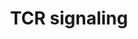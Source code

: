 ---
annotations:
- id: PW:0000821
  parent: signaling pathway
  type: Pathway Ontology
  value: T cell receptor signaling pathway
authors:
- MaintBot
- Khanspers
- ReactomeTeam
- Anwesha
description: The TCR is a multisubunit complex that consists of clonotypic alpha/beta
  chains noncovalently associated with the invariant CD3 delta/epsilon/gamma and TCR
  zeta chains. T cell activation by antigen presenting cells (APCs) results in the
  activation of protein tyrosine kinases (PTKs) that associate with CD3 and TCR zeta
  subunits and the co-receptor CD4. Members of the Src kinases (Lck), Syk kinases
  (ZAP-70), Tec (Itk) and Csk families of nonreceptor PTKs play a crucial role in
  T cell activation. Activation of PTKs following TCR engagement results in the recruitment
  and tyrosine phosphorylation of enzymes such as phospholipase C gamma1 and Vav as
  well as critical adaptor proteins such as LAT, SLP-76 and Gads. These proximal activation
  leads to reorganization of the cytoskeleton as well as transcription activation
  of multiple genes leading to T lymphocyte proliferation, differentiation and/or
  effector function.   View original pathway at [http://www.reactome.org/PathwayBrowser/#DIAGRAM=202403
  Reactome].
last-edited: 2021-01-25
organisms:
- Homo sapiens
redirect_from:
- /index.php/Pathway:WP1927
- /instance/WP1927
revision: null
schema-jsonld:
- '@context': https://schema.org/
  '@id': https://wikipathways.github.io/pathways/WP1927.html
  '@type': Dataset
  creator:
    '@type': Organization
    name: WikiPathways
  description: The TCR is a multisubunit complex that consists of clonotypic alpha/beta
    chains noncovalently associated with the invariant CD3 delta/epsilon/gamma and
    TCR zeta chains. T cell activation by antigen presenting cells (APCs) results
    in the activation of protein tyrosine kinases (PTKs) that associate with CD3 and
    TCR zeta subunits and the co-receptor CD4. Members of the Src kinases (Lck), Syk
    kinases (ZAP-70), Tec (Itk) and Csk families of nonreceptor PTKs play a crucial
    role in T cell activation. Activation of PTKs following TCR engagement results
    in the recruitment and tyrosine phosphorylation of enzymes such as phospholipase
    C gamma1 and Vav as well as critical adaptor proteins such as LAT, SLP-76 and
    Gads. These proximal activation leads to reorganization of the cytoskeleton as
    well as transcription activation of multiple genes leading to T lymphocyte proliferation,
    differentiation and/or effector function.   View original pathway at [http://www.reactome.org/PathwayBrowser/#DIAGRAM=202403
    Reactome].
  keywords:
  - 26S proteasome
  - ':'
  - ADP
  - ATP
  - Activated CARMA1
  - Activated PLC gamma1
  - Activated ZAP-70
  - Active PKC theta
  - 'Antigen '
  - Antigen-bearing
  - Antigen-bearing MHC
  - BCL10
  - 'BCL10 '
  - 'BTRC '
  - Bcl10 bound to
  - Bcl10 trimer bound
  - CARD11
  - 'CARD11 '
  - CARMA1
  - CARMA1 bound to PDK1
  - CARMA1 trimer
  - CD101
  - 'CD247-1 '
  - 'CD3D '
  - 'CD3E '
  - 'CD3G '
  - 'CD4 '
  - CD45,CD148
  - 'CDC34 '
  - 'CHUK '
  - CHUK:IKBKB:IKBKG
  - CSK
  - 'CSK '
  - 'CUL1 '
  - Class
  - 'Class II  : TCR'
  - Class II :TCR
  - 'Class II: TCR with'
  - Csk:p-PAG
  - DAG
  - DAGs
  - 'DAGs '
  - 'ENAH '
  - 'EVL '
  - Ena/VASP proteins
  - 'FBXW11 '
  - FYB
  - 'FYB '
  - GADS:p-5Y-LAT
  - GRAP2
  - 'GRAP2 '
  - Gads:LAT
  - H2O
  - 'HLA class II histocompatibility antigen, DP '
  - 'HLA class II histocompatibility antigen, DP alpha chain precursor '
  - 'HLA class II histocompatibility antigen, DQ '
  - 'HLA class II histocompatibility antigen, DQ beta 2 chain '
  - 'HLA class II histocompatibility antigen, DQB1*0602 beta chain precursor '
  - 'HLA class II histocompatibility antigen, DR alpha chain precursor '
  - 'HLA class II histocompatibility antigen, DR beta 4 chain '
  - 'HLA class II histocompatibility antigen, DR beta 5 chain '
  - 'HLA class II histocompatibility antigen, DR-1 beta chain precursor '
  - 'HLA class II histocompatibility antigen, DRB1-1 beta chain '
  - 'HLA class II histocompatibility antigen, DRB1-10 beta chain '
  - 'HLA class II histocompatibility antigen, DRB1-11 beta chain '
  - 'HLA class II histocompatibility antigen, DRB1-12 beta chain '
  - 'HLA class II histocompatibility antigen, DRB1-13 beta chain '
  - 'HLA class II histocompatibility antigen, DRB1-14 beta chain '
  - 'HLA class II histocompatibility antigen, DRB1-15 beta chain '
  - 'HLA class II histocompatibility antigen, DRB1-16 beta chain '
  - 'HLA class II histocompatibility antigen, DRB1-4 beta chain '
  - 'HLA class II histocompatibility antigen, DRB1-7 beta chain '
  - 'HLA class II histocompatibility antigen, DRB1-8 beta chain '
  - 'HLA class II histocompatibility antigen, DRB1-9 beta chain precursor '
  - 'HLA class II histocompatibility antigen, DRB3-1 beta chain precursor '
  - I(1,4,5)P3
  - II
  - 'IKBKB '
  - 'IKBKG '
  - INPP5D
  - ITAMs:CD4
  - ITK
  - 'ITK '
  - ITK:p-Y113,128,145-SLP-76:GADS:LAT
  - IkB(alpha):NF-kB
  - K48-Ub
  - K48PolyUb-K21,22-p-S32,36-IkBA:NF-kB complex
  - 'K48PolyUb-K21,22-p-S32,S36-IkBA '
  - K63polyUb
  - 'K63polyUb-NEMO '
  - 'K63polyUb-TRAF6 '
  - LAT
  - LAT or SLP-76
  - 'LCK '
  - LCP2
  - 'LCP2 '
  - 'MALT1 '
  - MALT1 trimer
  - MALT1 trimer bound
  - MHC
  - NCK1
  - 'NCK1 '
  - 'NFKB1(1-433) '
  - NFKB1(1-433):RELA
  - 'NFKBIA '
  - 'PAK1 '
  - PAK1,2,3
  - 'PAK2 '
  - 'PAK3 '
  - PDK1:PIP2,PIP3
  - PDPK1
  - 'PDPK1 '
  - PI(3,4)P2
  - 'PI(3,4)P2 '
  - PI(3,4,5)P3
  - 'PI(3,4,5)P3 '
  - PI(4,5)P2
  - 'PI(4,5)P2 '
  - PI3K
  - PI3K bound to TRAT
  - 'PIK3CA '
  - 'PIK3CB '
  - 'PIK3R1 '
  - 'PIK3R2 '
  - PIP3 activates AKT
  - PIP3, PI(3,4)P2
  - 'PKC-theta (open):'
  - PLC-gamma1 bound to
  - PLCG1
  - 'PLCG1 '
  - PLCG1:p-3Y-SLP-76:Gads:LAT
  - PLCG1:p-5Y-LAT
  - 'PRKCQ '
  - PRKQC closed
  - 'PSMA1 '
  - 'PSMA2 '
  - 'PSMA3 '
  - 'PSMA4 '
  - 'PSMA5 '
  - 'PSMA6 '
  - 'PSMA7 '
  - 'PSMA8 '
  - 'PSMB1 '
  - 'PSMB10 '
  - 'PSMB11 '
  - 'PSMB2 '
  - 'PSMB3 '
  - 'PSMB4 '
  - 'PSMB5 '
  - 'PSMB6 '
  - 'PSMB7 '
  - 'PSMB8 '
  - 'PSMB9 '
  - 'PSMC1 '
  - 'PSMC2 '
  - 'PSMC3 '
  - 'PSMC4 '
  - 'PSMC5 '
  - 'PSMC6 '
  - 'PSMD1 '
  - 'PSMD10 '
  - 'PSMD11 '
  - 'PSMD12 '
  - 'PSMD13 '
  - 'PSMD14 '
  - 'PSMD2 '
  - 'PSMD3 '
  - 'PSMD4 '
  - 'PSMD5 '
  - 'PSMD6 '
  - 'PSMD7 '
  - 'PSMD8 '
  - 'PSMD9 '
  - 'PSME1 '
  - 'PSME2 '
  - 'PSME3 '
  - 'PSME4 '
  - 'PSMF1 '
  - PTEN
  - PTPN22
  - 'PTPN22 '
  - PTPN22:CSK
  - 'PTPRC '
  - 'PTPRJ '
  - Phosphorylated
  - Phosphorylated Bcl10
  - Pi
  - 'RELA '
  - RIP2
  - RIPK2
  - SCF-beta-TRCP
  - 'SHFM1 '
  - 'SKP1 '
  - SLP-76
  - SLP-76 bound to
  - 'T-cell receptor alpha chain V region PY14 precursor '
  - 'TAB2 '
  - TAB2/TAK1 complex
  - TAK1/TAB2 complex
  - TCR
  - 'TCRA '
  - 'TCRB '
  - 'TRAC '
  - TRAF6
  - 'TRAF6 '
  - TRAF6 trimer bound
  - 'TRAV19 '
  - 'TRBC1 '
  - 'TRBV12-3 '
  - Tyr394
  - 'UBE2D1 '
  - 'UBE2D2 '
  - UBE2D2,UBE2D1,(CDC34)
  - 'UBE2N '
  - UBE2N:UBE2V1
  - 'UBE2V1 '
  - 'Ub-124-UBB(77-152) '
  - 'Ub-124-UBC(77-152) '
  - 'Ub-200-UBB(153-228) '
  - 'Ub-200-UBC(153-228) '
  - 'Ub-276-UBC(229-304) '
  - 'Ub-352-UBC(305-380) '
  - 'Ub-428-UBC(381-456) '
  - 'Ub-48-RPS27A(1-76) '
  - 'Ub-48-UBA52(1-76) '
  - 'Ub-48-UBB(1-76) '
  - 'Ub-48-UBC(1-76) '
  - 'Ub-504-UBC(457-532) '
  - 'Ub-580-UBC(533-608) '
  - 'Ub-656-UBC(609-684) '
  - Ub-TRAF6 trimer
  - 'VASP '
  - WAS
  - 'WAS '
  - ZAP-70
  - ZAP-70 and ITK
  - ZAP-70 bound to
  - ZAP70
  - 'ZAP70 '
  - bound to CARMA1 and
  - bound to CBM
  - bound to DAG
  - bound to PIP2
  - bound to TRAF6/CBM
  - complex
  - 'complex:CD4: Lck'
  - complex:CD4:Lck
  - complex:CD4:p-Lck(Y505)
  - conformation
  - motifs
  - 'p-4Y-PLCG1 '
  - p-5Y-LAT
  - 'p-5Y-LAT '
  - 'p-6Y-CD247 '
  - p-BCL10
  - 'p-BCL10 '
  - 'p-MAP3K7 '
  - p-PLCG
  - 'p-S177,S181-IKBKB '
  - p-S177,S181-IKKB:IKKA:NEMO
  - p-S177,S181-IKKB:IKKA:pUb-NEMO
  - p-S32,36-IkB-alpha:NF-kB complex
  - 'p-S32,S36-NFKBIA '
  - p-S552-CARD11
  - 'p-S552-CARD11 '
  - p-SLP-76:ADAP
  - p-SLP-76:ADAP:Ena/VASP
  - p-SLP-76:NCK1
  - p-SLP-76:NCK1:WASP
  - p-SLP-76:NCK:PAK
  - 'p-T184,T187-MAP3K7 '
  - p-Y113,128,145-LCP2
  - 'p-Y113,128,145-LCP2 '
  - p-Y113,128,145-SLP-76:GADS:LAT
  - 'p-Y149,Y160-CD3D '
  - 'p-Y160,Y171-CD3G '
  - 'p-Y188,Y199-CD3E '
  - 'p-Y315,Y493-ZAP70 '
  - p-Y317-PAG1
  - 'p-Y317-PAG1 '
  - 'p-Y394-LCK '
  - 'p-Y493-ZAP70 '
  - 'p-Y505-LCK '
  - p-Y63,Y79,Y110-TRAT1
  - 'p-Y63,Y79,Y110-TRAT1 '
  - 'p-Y753,Y759,Y1217-PLCG2 '
  - p-Y771,Y783,Y1254-PLCG1
  - 'p-Y771,Y783,Y1254-PLCG1 '
  - 'p-Y90,T538,S676,S695-PRKCQ '
  - p-Y90-PKC-theta:DAG
  - 'p-Y90-PRKCQ '
  - phospho tyrosine
  - phosphorylated
  - phosphorylated ITAM
  - phosphorylated at
  - signaling
  - to Bcl10 and CARMA1
  - to CARMA1 trimer
  - to CBM complex
  - trimer
  - tyrosine kinases
  license: CC0
  name: TCR signaling
seo: CreativeWork
title: TCR signaling
wpid: WP1927
---